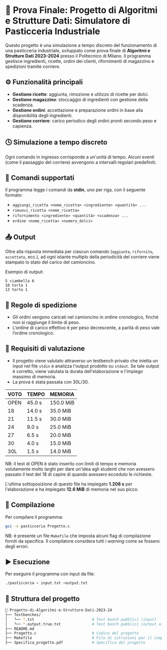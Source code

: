 # 🧁 Prova Finale: Progetto di Algoritmi e Strutture Dati: Simulatore di Pasticceria Industriale

Questo progetto è una simulazione a tempo discreto del funzionamento di una pasticceria industriale, sviluppato come prova finale di **Algoritmi e Strutture Dati 2023-2024** presso il Politecnico di Milano. Il programma gestisce ingredienti, ricette, ordini dei clienti, rifornimenti di magazzino e spedizioni tramite corriere.

## ⚙️ Funzionalità principali

- **Gestione ricette**: aggiunta, rimozione e utilizzo di ricette per dolci.
- **Gestione magazzino**: stoccaggio di ingredienti con gestione della scadenza.
- **Gestione ordini**: accettazione e preparazione ordini in base alla disponibilità degli ingredienti.
- **Gestione corriere**: carico periodico degli ordini pronti secondo peso e capienza.

## 🕓 Simulazione a tempo discreto

Ogni comando in ingresso corrisponde a un'unità di tempo. Alcuni eventi (come il passaggio del corriere) avvengono a intervalli regolari predefiniti.

## 💬 Comandi supportati

Il programma legge i comandi da **stdin**, uno per riga, con il seguente formato:

- `aggiungi_ricetta <nome_ricetta> <ingrediente> <quantità> ...`
- `rimuovi_ricetta <nome_ricetta>`
- `rifornimento <ingrediente> <quantità> <scadenza> ...`
- `ordine <nome_ricetta> <numero_dolci>`

## 📤 Output

Oltre alla risposta immediata per ciascun comando (`aggiunta`, `rifornito`, `accettato`, ecc.), ad ogni istante multiplo della periodicità del corriere viene stampato lo stato del carico del camioncino.

Esempio di output:
```
5 ciambella 6
10 torta 1
13 torta 1
```

## 🚚 Regole di spedizione

- Gli ordini vengono caricati nel camioncino in ordine cronologico, finché non si raggiunge il limite di peso.
- L’ordine di carico effettivo è per peso decrescente, a parità di peso vale l’ordine cronologico.

## 🔢 Requisiti di valutazione

- Il progetto viene valutato attraverso un testbench privato che inietta un input nel file `stdin` e analizza l'output prodotto su `stdout`. Se tale output è corretto, viene valutata la durata dell'elaborazione e l'impiego massimo di memoria.
- La prova è stata passata con 30L/30.

| VOTO | TEMPO  | MEMORIA    |
|------|--------|------------|
| OPEN | 45.0 s | 150.0 MiB  |
| 18   | 14.0 s | 35.0 MiB   |
| 21   | 11.5 s | 30.0 MiB   |
| 24   | 9.0 s  | 25.0 MiB   |
| 27   | 6.5 s  | 20.0 MiB   |
| 30   | 4.0 s  | 15.0 MiB   |
| 30L  | 1.5 s  | 14.0 MiB   |

NB: il test di OPEN è stato inserito con limiti di tempo e memoria volutamente molto larghi per dare un'idea agli studenti che non avessero passato il test del 18 di capire di quando avessero ecceduto le richieste.

L'ultima sottoposizione di questo file ha impiegato **1.208 s** per l'elaborazione e ha impiegato **12.6 MiB** di memoria nel suo picco.

## 🔧 Compilazione

Per compilare il programma:
```bash
gcc -o pasticceria Progetto.c
```
NB: è presente un file `Makefile` che imposta alcuni flag di compilazione forniti da specifica. Il compilatore considera tutti i *warning* come se fossero degli errori.

## ▶️ Esecuzione

Per eseguire il programma con input da file:
```bash
./pasticceria < input.txt >output.txt
```

## 📂 Struttura del progetto

```bash
📁 Progetto-di-Algoritmi-e-Strutture-Dati-2023-24
├── Testbenches/
│   └── *.txt                          # Test bench pubblici (input)
│   └── *.output.true.txt              # Test bench pubblici (output attesi)
├── README.md
├── Progetto.c                         # Codice del progetto
├── Makefile                           # File di istruzioni per il compilatore
├── Specifica_progetto.pdf             # Specifica del progetto
```
